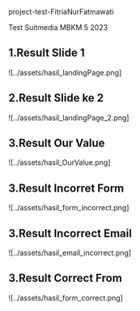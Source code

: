 project-test-FitriaNurFatmawati

Test Suitmedia MBKM 5 2023 

## **1.Result Slide 1**
![../assets/hasil_landingPage.png]

## **2.Result Slide ke 2**
![../assets/hasil_landingPage_2.png]

## **3.Result Our Value**
![../assets/hasil_OurValue.png]

## **3.Result Incorret Form**
![../assets/hasil_form_incorrect.png]

## **3.Result Incorrect Email**
![../assets/hasil_email_incorrect.png]

## **3.Result Correct From**
![../assets/hasil_form_correct.png]
